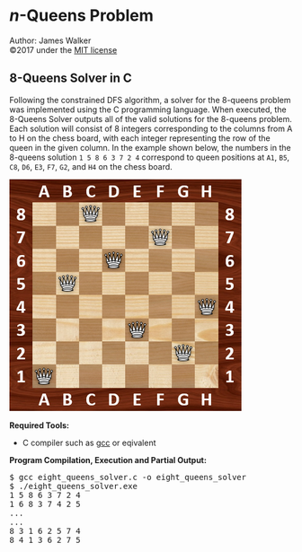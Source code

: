 # _n_-Queens Problem  
Author: James Walker  
©2017 under the [MIT license]  

## 8-Queens Solver in C  
Following the constrained DFS algorithm, a solver for the 8-queens problem was implemented using the C programming language. When executed, the 8-Queens Solver outputs all of the valid solutions for the 8-queens problem. Each solution will consist of 8 integers corresponding to the columns from A to H on the chess board, with each integer representing the row of the queen in the given column. In the example shown below, the numbers in the 8-queens solution `1 5 8 6 3 7 2 4` correspond to queen positions at `A1`, `B5`, `C8`, `D6`, `E3`, `F7`, `G2`, and `H4` on the chess board.  

<img src="./../img/8-Queens_Example.png" title="One Solution to the 8-Queens Problem" alt="8-Queens Solution Example" height="413" width="413"/>  

**Required Tools:**  
- C compiler such as [gcc] or eqivalent  

**Program Compilation, Execution and Partial Output:**  
<pre>$ gcc eight_queens_solver.c -o eight_queens_solver  
$ ./eight_queens_solver.exe  
1 5 8 6 3 7 2 4  
1 6 8 3 7 4 2 5  
...  
...  
8 3 1 6 2 5 7 4  
8 4 1 3 6 2 7 5</pre>  

[MIT license]: http://www.opensource.org/licenses/mit-license.php  
[gcc]: http://gcc.gnu.org/  
